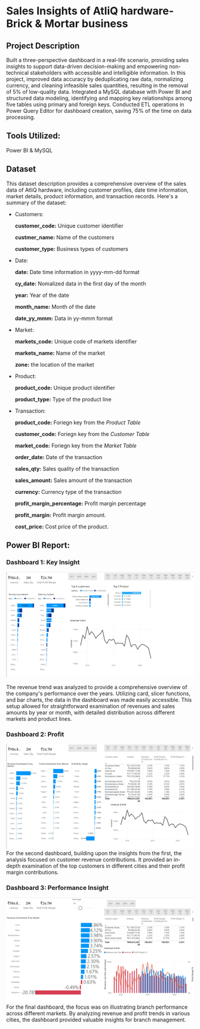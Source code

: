 # Sales Insights of AtliQ hardware- Brick & Mortar business

## Project Description
Built a three-perspective dashboard in a real-life scenario, providing sales insights to support data-driven decision-making 
and empowering non-technical stakeholders with accessible and intelligible information. In this project, improved data accuracy 
by deduplicating raw data, normalizing currency, and cleaning infeasible sales quantities, resulting in the removal of 5% of 
low-quality data. Integrated a MySQL database with Power BI and structured data modeling, identifying and mapping key relationships 
among five tables using primary and foreign keys. Conducted ETL operations in Power Query Editor for dashboard creation, saving 75% 
of the time on data processing.

## Tools Utilized:
Power BI & MySQL

## Dataset
This dataset description provides a comprehensive overview of the sales data of AtliQ hardware, including customer profiles, 
date time information, market details, product information, and transaction records. Here's a summary of the dataset:
- Customers:
  
  **customer_code:** Unique customer identifier
  
  **custmer_name:** Name of the customers
  
  **customer_type:** Business types of customers
  
  
- Date:

  **date:** Date time information in yyyy-mm-dd format
  
  **cy_date:** Nomalized data in the first day of the month
  
  **year:** Year of the date
  
  **month_name:** Month of the date
  
  **date_yy_mmm:** Data in yy-mmm format
  
- Market:
  
  **markets_code:** Unique code of markets identifier 
  
  **markets_name:** Name of the market
  
  **zone:** the location of the market
  
- Product:
  
  **product_code:** Unique product identifier
  
  **product_type:** Type of the product line
  

  
- Transaction:

  **product_code:** Foriegn key from the _Product Table_
  
  **customer_code:** Foriegn key from the _Customer Table_
  
  **market_code:** Foriegn key from  the _Market Table_
  
  **order_date:** Date of the transaction
  
  **sales_qty:** Sales quality of the transaction
  
  **sales_amount:** Sales amount of the transaction
  
  **currency:** Currency type of the transaction
  
  **profit_margin_percentage:** Profit margin percentage
  
  **profit_margin:** Profit margin amount.
  
  **cost_price:** Cost price of the product.

## Power BI Report:
### Dashboard 1: Key Insight
![Key_Insight_Dashboard](https://github.com/YanhuaB/AtliQ-hardware/blob/main/PowerBI_Files/dashboards/key_insight.jpg)

The revenue trend was analyzed to provide a comprehensive overview of the company's performance over the years. Utilizing card, slicer functions, and 
bar charts, the data in the dashboard was made easily accessible. This setup allowed for straightforward examination of revenues and sales amounts by
year or month, with detailed distribution across different markets and product lines.
### Dashboard 2: Profit
![Profit_Dashboard](https://github.com/YanhuaB/AtliQ-hardware/blob/main/PowerBI_Files/dashboards/Profit.jpg)
For the second dashboard, building upon the insights from the first, the analysis focused on customer revenue contributions. It provided an in-depth 
examination of the top customers in different cities and their profit margin contributions.
### Dashboard 3: Performance Insight
![Performance_Insight_Dashboard](https://github.com/YanhuaB/AtliQ-hardware/blob/main/PowerBI_Files/dashboards/Performance_Insight.jpg)
For the final dashboard, the focus was on illustrating branch performance across different markets. By analyzing revenue and profit trends in various cities, the dashboard provided valuable insights for branch management.
